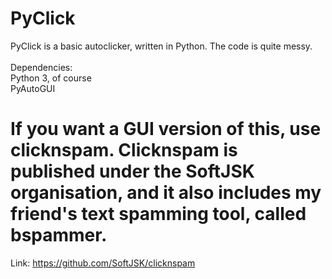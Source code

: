 # PyClick
PyClick is a basic autoclicker, written in Python. The code is quite messy. <br>
<br>
Dependencies: <br>
Python 3, of course <br>
PyAutoGUI <br>
# If you want a GUI version of this, use clicknspam. Clicknspam is published under the SoftJSK organisation, and it also includes my friend's text spamming tool, called bspammer.
Link: https://github.com/SoftJSK/clicknspam
